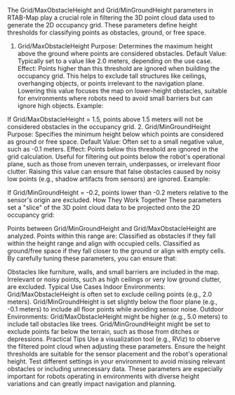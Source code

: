 The Grid/MaxObstacleHeight and Grid/MinGroundHeight parameters in RTAB-Map play a crucial role in filtering the 3D point cloud data used to generate the 2D occupancy grid. These parameters define height thresholds for classifying points as obstacles, ground, or free space.

1. Grid/MaxObstacleHeight
Purpose: Determines the maximum height above the ground where points are considered obstacles.
Default Value: Typically set to a value like 2.0 meters, depending on the use case.
Effect:
Points higher than this threshold are ignored when building the occupancy grid.
This helps to exclude tall structures like ceilings, overhanging objects, or points irrelevant to the navigation plane.
Lowering this value focuses the map on lower-height obstacles, suitable for environments where robots need to avoid small barriers but can ignore high objects.
Example:

If Grid/MaxObstacleHeight = 1.5, points above 1.5 meters will not be considered obstacles in the occupancy grid.
2. Grid/MinGroundHeight
Purpose: Specifies the minimum height below which points are considered as ground or free space.
Default Value: Often set to a small negative value, such as -0.1 meters.
Effect:
Points below this threshold are ignored in the grid calculation.
Useful for filtering out points below the robot's operational plane, such as those from uneven terrain, underpasses, or irrelevant floor clutter.
Raising this value can ensure that false obstacles caused by noisy low points (e.g., shadow artifacts from sensors) are ignored.
Example:

If Grid/MinGroundHeight = -0.2, points lower than -0.2 meters relative to the sensor's origin are excluded.
How They Work Together
These parameters set a "slice" of the 3D point cloud data to be projected onto the 2D occupancy grid:

Points between Grid/MinGroundHeight and Grid/MaxObstacleHeight are analyzed.
Points within this range are:
Classified as obstacles if they fall within the height range and align with occupied cells.
Classified as ground/free space if they fall closer to the ground or align with empty cells.
By carefully tuning these parameters, you can ensure that:

Obstacles like furniture, walls, and small barriers are included in the map.
Irrelevant or noisy points, such as high ceilings or very low ground clutter, are excluded.
Typical Use Cases
Indoor Environments:
Grid/MaxObstacleHeight is often set to exclude ceiling points (e.g., 2.0 meters).
Grid/MinGroundHeight is set slightly below the floor plane (e.g., -0.1 meters) to include all floor points while avoiding sensor noise.
Outdoor Environments:
Grid/MaxObstacleHeight might be higher (e.g., 5.0 meters) to include tall obstacles like trees.
Grid/MinGroundHeight might be set to exclude points far below the terrain, such as those from ditches or depressions.
Practical Tips
Use a visualization tool (e.g., RViz) to observe the filtered point cloud when adjusting these parameters.
Ensure the height thresholds are suitable for the sensor placement and the robot's operational height.
Test different settings in your environment to avoid missing relevant obstacles or including unnecessary data.
These parameters are especially important for robots operating in environments with diverse height variations and can greatly impact navigation and planning.